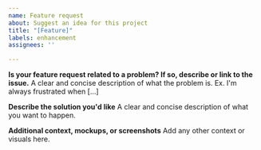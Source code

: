 ```yaml
---
name: Feature request
about: Suggest an idea for this project
title: "[Feature]"
labels: enhancement
assignees: ''

---
```


**Is your feature request related to a problem? If so, describe or link to the issue.**
A clear and concise description of what the problem is. Ex. I'm always frustrated when [...]

**Describe the solution you'd like**
A clear and concise description of what you want to happen.

**Additional context, mockups, or screenshots**
Add any other context or visuals here.
